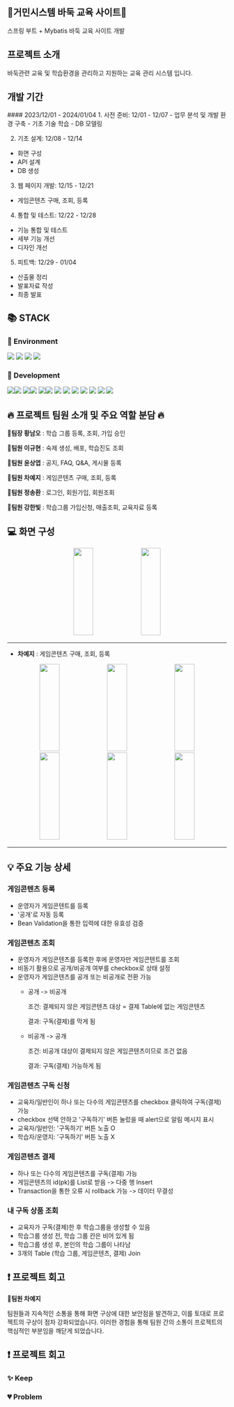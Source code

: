 <div align=left><h2>🚩거민시스템 바둑 교육 사이트🚩</h2></div>
스프링 부트 + Mybatis 바둑 교육 사이트 개발

<div align=left><h2>프로젝트 소개</h2></div>
바둑관련 교육 및 학습환경을 관리하고 지원하는 교육 관리 시스템 입니다.

<div align=left><h2>개발 기간</h2></div>
#### 2023/12/01 - 2024/01/04
1. 사전 준비: 12/01 - 12/07
- 업무 분석 및 개발 환경 구축
- 기초 기술 학습
- DB 모델링
  
2. 기초 설계: 12/08 - 12/14
- 화면 구성
- API 설계
- DB 생성
  
3. 웹 페이지 개발: 12/15 - 12/21
- 게임콘텐츠 구매, 조회, 등록
  
4. 통합 및 테스트: 12/22 - 12/28
- 기능 통합 및 테스트
- 세부 기능 개선
- 디자인 개선
  
5. 피트백: 12/29 - 01/04
- 산출물 정리 
- 발표자료 작성
- 최종 발표 

<div align=left><h2>📚 STACK</h2></div>

<div align=left><h3>📕 Environment</h3></div>

<div>
  <img src="https://img.shields.io/badge/github-181717?style=for-the-badge&logo=github&logoColor=white">
  <img src="https://img.shields.io/badge/git-F05032?style=for-the-badge&logo=git&logoColor=white">
  <img src="https://img.shields.io/badge/intellijidea-000000?style=for-the-badge&logo=intellijidea&logoColor=white">
  <img src="https://img.shields.io/badge/kakaotalk-FFCD00?style=for-the-badge&logo=kakaotalk&logoColor=white">
  
</div>

<div align=left><h3>📗 Development</h3></div>
<div>
  <img src="https://img.shields.io/badge/java-007396?style=for-the-badge&logo=java&logoColor=white"><img src="https://img.shields.io/badge/17-515151?style=for-the-badge">
  <img src="https://img.shields.io/badge/springboot-6DB33F?style=for-the-badge&logo=Spring Boot&logoColor=white"><img src="https://img.shields.io/badge/3.2.0-515151?style=for-the-badge">
  <img src="https://img.shields.io/badge/gradle-02303A?style=for-the-badge&logo=gradle&logoColor=white"><img src="https://img.shields.io/badge/8.5-515151?style=for-the-badge">
  <img src="https://img.shields.io/badge/css-1572B6?style=for-the-badge&logo=css3&logoColor=white"> 
  <img src="https://img.shields.io/badge/javascript-F7DF1E?style=for-the-badge&logo=javascript&logoColor=black"> 
  <img src="https://img.shields.io/badge/jquery-0769AD?style=for-the-badge&logo=jquery&logoColor=white">
  <img src="https://img.shields.io/badge/oracle-F80000?style=for-the-badge&logo=oracle&logoColor=white">
  <img src="https://img.shields.io/badge/jsp-E6700C?style=for-the-badge&logo=jsp&logoColor=white">
  <img src="https://img.shields.io/badge/mybatis-251C1D?style=for-the-badge&logo=mybatis&logoColor=white">
  <img src="https://img.shields.io/badge/bootstrap-7952B3?style=for-the-badge&logo=bootstrap&logoColor=white">
</div>

<div align=left><h2>🔥 프로젝트 팀원 소개 및 주요 역할 분담 🔥</h2></div>

**👑팀장 황남오** : 학습 그룹 등록, 조회, 가입 승인

**🐹팀원 이규현** : 숙제 생성, 배포, 학습진도 조회

**🐹팀원 윤상엽** : 공지, FAQ, Q&A, 게시물 등록

**🐹팀원 차예지** : 게임콘텐츠 구매, 조회, 등록

**🐹팀원 정송환** : 로그인, 회원가입, 회원조회

**🐹팀원 강한빛** : 학습그룹 가입신청, 매출조회, 교육자료 등록

<div align=left><h2>💻 화면 구성</h2></div>

<div align=center>
    <img width="30%" height="200px" src="https://github.com/qlc9808/projectGo/assets/137845430/14b0ea2e-73f1-4760-b0dc-5a938d8c9ea5"/>
    <img width="30%" height="200px" src="https://github.com/qlc9808/projectGo/assets/137845430/d63fe316-679c-4d01-ad08-d61406aa61d0"/>
    <div width="30%" height="200px"></div>
</div>
<hr>

- **차예지** : 게임콘텐츠 구매, 조회, 등록
<div align=center>
    <img width="30%" height="200px" src="https://github.com/qlc9808/projectGo/assets/137845430/aa774e5d-42b5-4c9f-aec8-903ca41581f2"/>
    <img width="30%" height="200px" src="https://github.com/qlc9808/projectGo/assets/137845430/4e10d893-7e92-4528-b85f-edc278452c4f"/>
    <img width="30%" height="200px" src="https://github.com/qlc9808/projectGo/assets/137845430/527bb061-c0df-4fd6-81fe-53a23c0b6272"/>
</div>

<div align=center>
    <img width="30%" height="200px" src="https://github.com/qlc9808/projectGo/assets/137845430/0ced80fa-afdd-4e86-835f-1fa763056e3a"/>
    <img width="30%" height="200px" src="https://github.com/qlc9808/projectGo/assets/137845430/fdf4ef7f-fac3-4869-ac24-c491f586d3f5"/>
    <img width="30%" height="200px" src="https://github.com/qlc9808/projectGo/assets/137845430/7fc4224a-bd28-4933-b72b-097e4175776e"/>
</div>
<hr>

<div align=left><h2>💡 주요 기능 상세</h2></div>

### 게임콘텐츠 등록 
- 운영자가 게임콘텐트를 등록
- '공개'로 자동 등록
- Bean Validation을 통한 입력에 대한 유효성 검증
  
### 게임콘텐츠 조회 
- 운영자가 게임콘텐츠를 등록한 후에 운영자만 게임콘텐트를 조회
- 비동기 활용으로 공개/비공개 여부를 checkbox로 상태 설정
- 운영자가 게임콘텐츠를 공개 또는 비공개로 전환 가능
  - 공개 -> 비공개
 
    
    조건: 결제되지 않은 게임콘텐츠 대상 = 결제 Table에 없는 게임콘텐츠

  
    결과: 구독(결제)를 막게 됨

    
  - 비공개 -> 공개
 
    
    조건: 비공개 대상이 결제되지 않은 게임콘텐츠이므로 조건 없음
 
    
    결과: 구독(결제) 가능하게 됨

### 게임콘텐츠 구독 신청
- 교육자/일반인이 하나 또는 다수의 게임콘텐츠를 checkbox 클릭하여 구독(결제)가능
- checkbox 선택 안하고 '구독하기' 버튼 눌렀을 때 alert으로 알림 메시지 표시
- 교육자/일반인: '구독하기' 버튼 노출 O
- 학습자/운영지: '구독하기' 버튼 노출 X

### 게임콘텐츠 결제
- 하나 또는 다수의 게임콘텐츠를 구독(결제) 가능
- 게임콘텐츠의 id(pk)를 List로 받음 -> 다중 행 Insert
- Transaction을 통한 오류 시 rollback 가능 -> 데이터 무결성

### 내 구독 상품 조회 
- 교육자가 구독(결제)한 후 학습그룹을 생성할 수 있음
- 학습그룹 생성 전, 학습 그룹 칸은 비어 있게 됨
- 학습그룹 생성 후, 본인의 학습 그룹이 나타남
- 3개의 Table (학습 그룹, 게임콘텐츠, 결제) Join

<div align=left><h2>❗ 프로젝트 회고</h2></div>

**🐹팀원 차예지** 


팀원들과 지속적인 소통을 통해 화면 구상에 대한 보안점을 발견하고, 이를 토대로 프로젝트의 구상이 점차 강화되었습니다. 
이러한 경험을 통해 팀원 간의 소통이 프로젝트의 핵심적인 부분임을 깨닫게 되었습니다.


<div align=left><h2>❗ 프로젝트 회고</h2></div>

### ✨ Keep

### 💔 Problem
